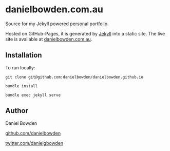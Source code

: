 # danielbowden.com.au

Source for my Jekyll powered personal portfolio.

Hosted on GitHub-Pages, it is generated by [Jekyll](http://github.com/mojombo/jekyll) into a static site. The live site is available at [danielbowden.com.au](http://www.danielbowden.com.au).

## Installation

To run locally:

```shell
git clone git@github.com:danielbowden/danielbowden.github.io

bundle install

bundle exec jekyll serve

```

## Author

Daniel Bowden

[github.com/danielbowden](https://github.com/danielbowden)

[twitter.com/danielgbowden](https://twitter.com/danielgbowden)
